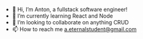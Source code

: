 - 👋 Hi, I’m Anton, a fullstack software engineer! 
- 🌱 I’m currently learning React and Node
- 💞️ I’m looking to collaborate on anything CRUD
- 📫 How to reach me a.eternalstudent@gmail.com
